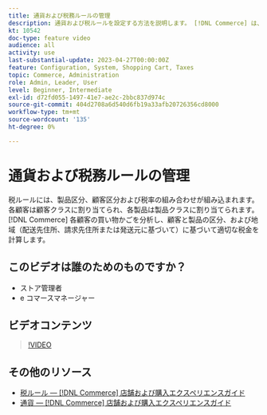 ```yaml
---
title: 通貨および税務ルールの管理
description: 通貨および税ルールを設定する方法を説明します。 [!DNL Commerce] は、顧客と製品の区分に応じて適切な税金を計算するために使用します。
kt: 10542
doc-type: feature video
audience: all
activity: use
last-substantial-update: 2023-04-27T00:00:00Z
feature: Configuration, System, Shopping Cart, Taxes
topic: Commerce, Administration
role: Admin, Leader, User
level: Beginner, Intermediate
exl-id: d72fd055-1497-41e7-ae2c-2bbc837d974c
source-git-commit: 404d2708a6d540d6fb19a33afb20726356cd8000
workflow-type: tm+mt
source-wordcount: '135'
ht-degree: 0%

---
```


# 通貨および税務ルールの管理

税ルールには、製品区分、顧客区分および税率の組み合わせが組み込まれます。 各顧客は顧客クラスに割り当てられ、各製品は製品クラスに割り当てられます。 [!DNL Commerce] 各顧客の買い物かごを分析し、顧客と製品の区分、および地域（配送先住所、請求先住所または発送元に基づいて）に基づいて適切な税金を計算します。

## このビデオは誰のためのものですか？

- ストア管理者
- e コマースマネージャー

## ビデオコンテンツ

>[!VIDEO](https://video.tv.adobe.com/v/343657?quality=12&learn=on)

## その他のリソース

- [税ルール — [!DNL Commerce] 店舗および購入エクスペリエンスガイド](https://experienceleague.adobe.com/docs/commerce-admin/stores-sales/site-store/taxes/tax-rules.html)
- [通貨 — [!DNL Commerce] 店舗および購入エクスペリエンスガイド](https://experienceleague.adobe.com/docs/commerce-admin/stores-sales/site-store/currency/currency.html)
